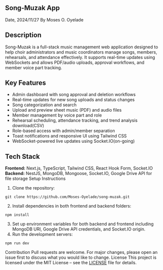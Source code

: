 
## Song-Muzak App
Date, 2024/11/27
By Moses O. Oyelade

## Description
Song-Muzak is a full-stack music management web application designed to help choir administrators and music coordinators manage songs, members, rehearsals, and attendance effectively. It supports real-time updates using WebSockets and allows PDF/audio uploads, approval workflows, and member voice part tracking.

## Key Features
- Admin dashboard with song approval and deletion workflows
- Real-time updates for new song uploads and status changes
- Song categorization and search
- Upload and preview sheet music (PDF) and audio files
- Member management by voice part and role
- Rehearsal scheduling, attendance tracking, and trend analysis download(CSV)
- Role-based access with admin/member separation
- Toast notifications and responsive UI using Tailwind CSS
- WebSocket-powered live updates using Socket.IO(on-going)

## Tech Stack
**Frontend:** Next.js, TypeScript, Tailwind CSS, React Hook Form, Socket.IO
**Backend:** NestJS, MongoDB, Mongoose, Socket.IO, Google Drive API for file storage
Setup Instructions
1. Clone the repository:
```
git clone https://github.com/Moses-Oyelade/song-muzak.git
```
2. Install dependencies in both frontend and backend folders:
```
npm install
```
3. Set up environment variables for both backend and frontend including MongoDB URI, Google Drive API credentials, and Socket.IO origin.
4. Run the development servers:
```
npm run dev
```
Contribution
Pull requests are welcome. For major changes, please open an issue first to discuss what you would like to change.
License
This project is licensed under the MIT License – see the [LICENSE](./LICENSE) file for details.
